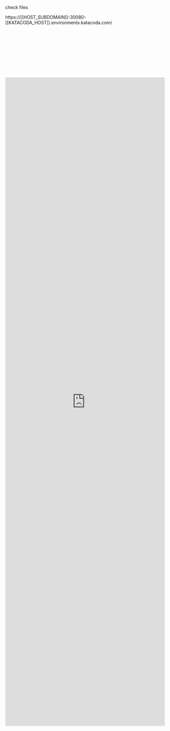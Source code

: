 check files

https://[[HOST_SUBDOMAIN]]-30080-[[KATACODA_HOST]].environments.katacoda.com/

<iframe src="https://[[HOST_SUBDOMAIN]]-30080-[[KATACODA_HOST]].environments.katacoda.com/" frameborder="0" allowtransparency="true" allowfullscreen="true"></iframe>

 <div id="katacoda-terminal" data-katacoda-id="brainupgrade/courses/kubernetes-ckad/design-build"
        data-katacoda-color="#373534" data-katacoda-secondary="#e00" data-katacoda-background="#fff"
        data-katacoda-hideprogress="true" data-katacoda-font="Open Sans" data-katacoda-fontheader="Open Sans"
        data-katacoda-externalcss="https://learn.openshift.com/static/external.css" style="height:2040px;">
        <iframe id="katacoda-container"
            src="https://katacoda.com/embed/brainupgrade/courses/kubernetes-ckad/design-build?v=2&amp;embed=true&amp;ui=inline&amp;host=learn.openshift.com&amp;url=https%3A%2F%2Flearn.openshift.com%2Fkafka%2F&amp;target=katacoda-terminal&amp;nonce=eyJhbGciOiJIUzI1NiIsInR5cCI6IkpXVCJ9.eyJlbWJlZCI6dHJ1ZSwiZG9tYWluIjoiaHR0cHM6Ly9sZWFybi5vcGVuc2hpZnQuY29tLyIsImlwIjoiMTIyLjE3MS41LjQwIiwiaWF0IjoxNjIxODU2NjAzLCJleHAiOjE2MjE4NTY2MzN9.RPBaEZ39jSu2K81MKeXACjBlIfGGoq_yquQ8it1SLJ4&amp;color=%23373534&amp;secondary=%23e00&amp;background=%23fff&amp;hideprogress=true&amp;font=Open%20Sans&amp;fontheader=Open%20Sans&amp;externalcss=https%3A%2F%2Flearn.openshift.com%2Fstatic%2Fexternal.css&amp;code="
            frameborder="0" allowtransparency="true" allowfullscreen="true"
            style="height: 100%; width: 100%; border: 0px; background-color: transparent;"></iframe>
    </div>